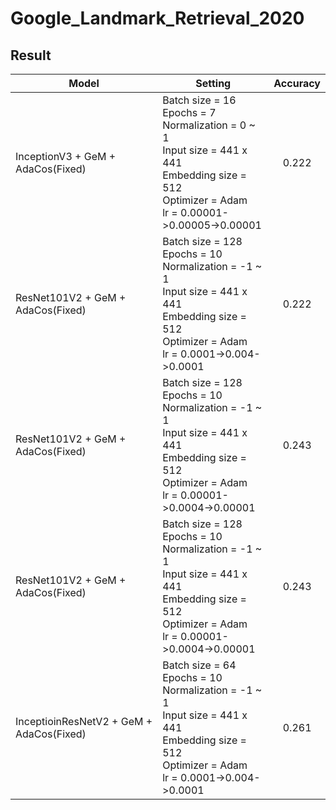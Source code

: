 # Google_Landmark_Retrieval_2020

## Result
|Model|Setting|Accuracy|
|-----|-------|:--------:|
|InceptionV3 + GeM + AdaCos(Fixed)|Batch size = 16<br>Epochs = 7 <br>Normalization = 0 ~ 1<br>Input size = 441 x 441<br>Embedding size = 512<br>Optimizer = Adam<br>lr = 0.00001->0.00005->0.00001|0.222|
|ResNet101V2 + GeM + AdaCos(Fixed)|Batch size = 128<br>Epochs = 10 <br>Normalization = -1 ~ 1<br>Input size = 441 x 441<br>Embedding size = 512<br>Optimizer = Adam<br>lr = 0.0001->0.004->0.0001|0.222|
|ResNet101V2 + GeM + AdaCos(Fixed)|Batch size = 128<br>Epochs = 10 <br>Normalization = -1 ~ 1<br>Input size = 441 x 441<br>Embedding size = 512<br>Optimizer = Adam<br>lr = 0.00001->0.0004->0.00001|0.243|
|ResNet101V2 + GeM + AdaCos(Fixed)|Batch size = 128<br>Epochs = 10 <br>Normalization = -1 ~ 1<br>Input size = 441 x 441<br>Embedding size = 512<br>Optimizer = Adam<br>lr = 0.00001->0.0004->0.00001|0.243|
|InceptioinResNetV2 + GeM + AdaCos(Fixed)|Batch size = 64<br>Epochs = 10 <br>Normalization = -1 ~ 1<br>Input size = 441 x 441<br>Embedding size = 512<br>Optimizer = Adam<br>lr = 0.0001->0.004->0.0001|0.261|
